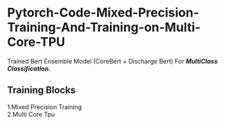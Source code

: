 # Pytorch-Code-Mixed-Precision-Training-And-Training-on-Multi-Core-TPU
Trained Bert Ensemble Model (CoreBert + Discharge Bert) For ***MultiClass Classification.***

## Training Blocks
1.Mixed Precision Training  
2.Multi Core Tpu
